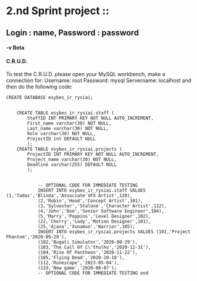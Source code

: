 # 2.nd Sprint project :: 
## Login : name, Password : password
#### -v Beta
#### C.R.U.D.
To test the C.R.U.D. please open your MySQL workbench, make a connection for:
Username: root 
Password: mysql
Servername: localhost
and then do the following code:

    CREATE DATABASE esybes_ir_rysiai;


        CREATE TABLE esybes_ir_rysiai.staff (
            StaffID INT PRIMARY KEY NOT NULL AUTO_INCREMENT,
            First_name varchar(30) NOT NULL,
            Last_name varchar(30) NOT NULL,
            Role varchar(30) NOT NULL,
            ProjectID int DEFAULT NULL
            );
        CREATE TABLE esybes_ir_rysiai.projects (
            ProjectID INT PRIMARY KEY NOT NULL AUTO_INCREMENT,
            Project_name varchar(30) NOT NULL,
            Deadline varchar(255) DEFAULT NULL
            );
            

                -- OPTIONAL CODE FOR IMMEDIATE TESTING
                INSERT INTO esybes_ir_rysiai.staff VALUES (1,'Tadas','Blinda','Associate VFX Artist',120),
                (2,'Robin','Hood','Concept Artist',101),
                (3,'Sylvester','Stalone','Character Artist',112),
                (4,'John','Doe','Senior Software Engineer',104),
                (5,'Marry','Poppins','Level Designer',102),
                (22,'Cherry','Lady','Motion Designer',101),
                (25,'Ajaxa','Xunamun','Warrior',105);
                INSERT INTO esybes_ir_rysiai.projects VALUES (101,'Project Phantom','2020-09-29'),
                (102,'Bugati Simulator','2020-08-29'),
                (103,'The Call Of C\'thulhu','2020-12-31'),
                (104,'Rise Of Pantheon','2020-11-22'),
                (105,'Flying Dead','2020-10-18'),
                (112,'Runescape','2023-05-04'),
                (133,'New game','2020-08-07');
                -- OPTIONAL CODE FOR IMMEDIATE TESTING end

